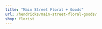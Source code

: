 ```yaml
---
title: "Main Street Floral + Goods"
url: /hendricks/main-street-floral-goods/
shop: florist
---
```


